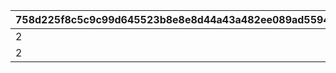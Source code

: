 |758d225f8c5c9c99d645523b8e8e8d44a43a482ee089ad5594081741556196b8|ac2bc22e134d7de779f56bccfdfaf6423853f152759e17a79376bfaa839fac4f|e816f40131ae9457295d18bc29061272670496dea3955af022023f05ffb28e1b|8b513006bff194bce6e309b75aaaaac281b3e78a8bb45d35f8d8cfbbb6a1b367|4bd47009d8529cef47fc5f256329556fad09a007176057ebab15fae33d462cf2|
| --- | --- | --- | --- | --- |
|2|9|1|1|40|
|2|10|2|1|999|